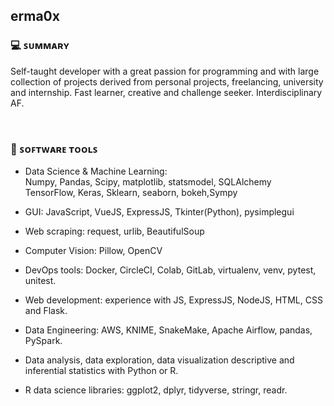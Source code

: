 ## erma0x


### 💻 ꜱᴜᴍᴍᴀʀʏ
Self-taught developer with a great passion for programming
and with large collection of projects derived from personal projects, freelancing, university and internship.
Fast learner, creative and challenge seeker. Interdisciplinary AF.

<br>

### 🔧 ꜱᴏꜰᴛᴡᴀʀᴇ ᴛᴏᴏʟꜱ
- Data Science & Machine Learning: <br>
Numpy, Pandas, Scipy, matplotlib, statsmodel, SQLAlchemy <br>
TensorFlow, Keras, Sklearn, seaborn, bokeh,Sympy <br>

- GUI: JavaScript, VueJS, ExpressJS, Tkinter(Python), pysimplegui <br>
- Web scraping: request, urlib, BeautifulSoup <br>

- Computer Vision: Pillow, OpenCV <br>
- DevOps tools: Docker, CircleCI, Colab, GitLab, virtualenv, venv, pytest, unitest. <br>
- Web development: experience with JS, ExpressJS, NodeJS, HTML, CSS and Flask. <br>
- Data Engineering: AWS, KNIME, SnakeMake, Apache Airflow, pandas, PySpark. <br>
- Data analysis, data exploration, data visualization descriptive and inferential statistics with Python or R. <br>
- R data science libraries: ggplot2, dplyr, tidyverse, stringr, readr. <br> 
<br>
